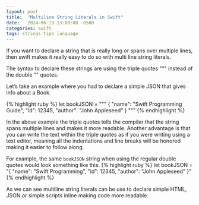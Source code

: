 ```yaml
---
layout: post
title:  "Multiline String Literals in Swift"
date:   2024-06-13 13:00:00 -0500
categories: swift
tags: strings tips language
---
```


If you want to declare a string that is really long or spans over multiple lines, then swift makes it really easy to do so with multi line string literals.

The syntax to declare these strings are using the triple quotes """ instead of the double "" quotes.

Let’s take an example where you had to declare a simple JSON that gives info about a Book.

{% highlight ruby %}
let bookJSON = """
{
    "name": "Swift Programming Guide",
    "id": 12345,
    "author": "John Appleseed"
}
"""
{% endhighlight %}

In the above example the triple quotes tells the compiler that the string spans multiple lines
and makes it more readable. Another advantage is that you can write the text within the triple quotes as if you were
writing using a text editor, meaning all the indentations and line breaks will be honored making it easier to follow along.

For example, the same `bookJSON` string when using the regular double quotes would look something like this.
{% highlight ruby %}
let bookJSON = "{ \"name\": \"Swift Programming\", \"id\": 12345, \"author\": \"John Appleseed\" }"
{% endhighlight %}

As we can see multiline string literals can be use to declare simple HTML, JSON or simple scripts inline making code more readable.
